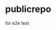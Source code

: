 # publicrepo
for e2e test





































































































































































































































































































































































































































































































































